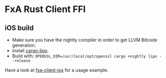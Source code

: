 # FxA Rust Client FFI

## iOS build

- Make sure you have the nightly compiler in order to get LLVM Bitcode generation.
- Install [cargo-lipo](https://github.com/TimNN/cargo-lipo/#installation).
- Build with: `OPENSSL_DIR=/usr/local/opt/openssl cargo +nightly lipo --release`

Have a look at [fxa-client-ios](https://github.com/eoger/fxa-client-ios) for a usage example.
